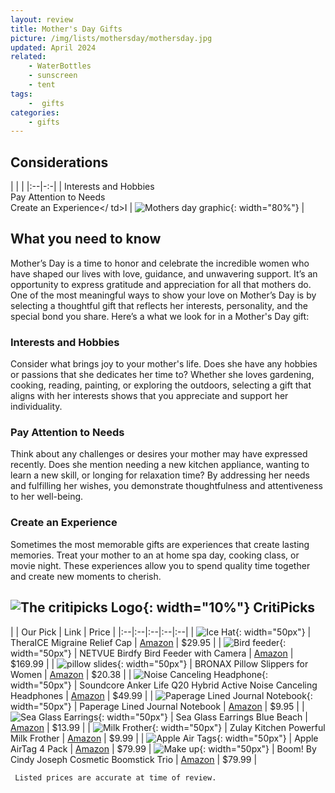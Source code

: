 ```yaml
---
layout: review
title: Mother's Day Gifts
picture: /img/lists/mothersday/mothersday.jpg
updated: April 2024
related:
    - WaterBottles
    - sunscreen
    - tent
tags: 
    -  gifts
categories:
    - gifts
---
```


## Considerations
| | |
|:--|-:-|
| <td colspan="2">Interests and Hobbies <br /> Pay Attention to Needs <br /> Create an Experience</ td>I | ![Mothers day graphic](/img/lists/mothersday/mothersday.jpg){: width="80%"} |                                       

## What you need to know
Mother’s Day is a time to honor and celebrate the incredible women who have shaped our lives with love, guidance, and unwavering support. It’s an opportunity to express gratitude and appreciation for all that mothers do. One of the most meaningful ways to show your love on Mother’s Day is by selecting a thoughtful gift that reflects her interests, personality, and the special bond you share. Here’s a what we look for in a Mother's Day gift:

### Interests and Hobbies
Consider what brings joy to your mother's life. Does she have any hobbies or passions that she dedicates her time to? Whether she loves gardening, cooking, reading, painting, or exploring the outdoors, selecting a gift that aligns with her interests shows that you appreciate and support her individuality.

### Pay Attention to Needs
Think about any challenges or desires your mother may have expressed recently. Does she mention needing a new kitchen appliance, wanting to learn a new skill, or longing for relaxation time? By addressing her needs and fulfilling her wishes, you demonstrate thoughtfulness and attentiveness to her well-being.

### Create an Experience
Sometimes the most memorable gifts are experiences that create lasting memories. Treat your mother to an at home spa day, cooking class, or movie night. These experiences allow you to spend quality time together and create new moments to cherish.

## ![The critipicks Logo](/img/logo.png){: width="10%"} CritiPicks


| | Our Pick | Link | Price |
|:--|:--|:--|:--|:--|
| ![Ice Hat](/img/lists/mothersday/mothersday1.jpg){: width="50px"} | TheraICE Migraine Relief Cap | [Amazon](https://amzn.to/3PVbkx8) | $29.95 |
| ![Bird feeder](/img/lists/mothersday/mothersday2.jpg){: width="50px"} | NETVUE Birdfy Bird Feeder with Camera | [Amazon](https://amzn.to/3VZs7TP) | $169.99 |
| ![pillow slides](/img/lists/mothersday/mothersday3.jpg){: width="50px"} | BRONAX Pillow Slippers for Women | [Amazon](https://amzn.to/3Uc8w15) | $20.38 |
| ![Noise Canceling Headphone](/img/lists/mothersday/mothersday4.jpg){: width="50px"} | Soundcore Anker Life Q20 Hybrid Active Noise Canceling Headphones | [Amazon](https://amzn.to/3PUhBcE) | $49.99 |
| ![Paperage Lined Journal Notebook](/img/lists/mothersday/mothersday5.jpg){: width="50px"} | Paperage Lined Journal Notebook | [Amazon](https://amzn.to/3VUdSPO) | $9.95 |
| ![Sea Glass Earrings](/img/lists/mothersday/mothersday6.jpg){: width="50px"} | Sea Glass Earrings Blue Beach | [Amazon](https://amzn.to/4av4oiF) | $13.99 |
| ![Milk Frother](/img/lists/mothersday/mothersday7.jpg){: width="50px"} | Zulay Kitchen Powerful Milk Frother | [Amazon](https://amzn.to/3xxgWrj) | $9.99 |
| ![Apple Air Tags](/img/lists/mothersday/mothersday8.jpg){: width="50px"} | Apple AirTag 4 Pack | [Amazon](https://amzn.to/3UcWAMB) | $79.99 
| ![Make up](/img/lists/mothersday/mothersday9.jpg){: width="50px"} | Boom! By Cindy Joseph Cosmetic Boomstick Trio | [Amazon](https://amzn.to/4ashX2r) | $79.99 |

     Listed prices are accurate at time of review.
